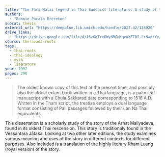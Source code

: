 ```yaml
---
title: "The Phra Malai legend in Thai Buddhist literature: A study of three texts"
authors:
  - "Bonnie Pacala Brereton"
subcat: thesis
external_url: "https://deepblue.lib.umich.edu/handle/2027.42/128920"
drive_links:
  - "https://drive.google.com/file/d/16zOKTreDWyNRGcKqeAXFTDI-LxNwdtYy/view?usp=sharing"
course: theravada-roots
tags:
  - thai-roots
  - thai-ideology
  - myth
  - literature
year: 1992
pages: 290
---
```


> The oldest known copy of this text at
the present time, and possibly also the oldest extant book
written in a Thai language, is a palm leaf manuscript with a
Chula Sakkarad date corresponding to 1516 A.D. Written in
the Tham script, the treatise employs a dual language format
consisting of Pali passages followed by their Lan Na Thai
equivalents

This dissertation is a scholarly study of the story of the Arhat Maliyadeva, found in its oldest Thai rescension. This story is traditionaly found in the Vessantara Jātaka. Looking at two other later editions, the study examines various meaning and uses of the story in different contexts for different purposes. Also included is a translation of the highly literary Kham Luang (royal version) of the story.
